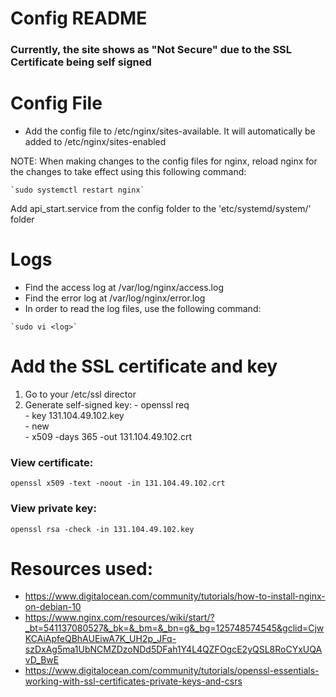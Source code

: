 # Config README
### Currently, the site shows as "Not Secure" due to the SSL Certificate being self signed

# Config File
- Add the config file to /etc/nginx/sites-available. It will automatically be added to /etc/nginx/sites-enabled

NOTE: When making changes to the config files for nginx, reload nginx for the changes to take effect using this following command:
```
`sudo systemctl restart nginx`
```
Add api_start.service from the config folder to the 'etc/systemd/system/' folder

# Logs
- Find the access log at /var/log/nginx/access.log
- Find the error log at /var/log/nginx/error.log
- In order to read the log files, use the following command:
```
`sudo vi <log>`
```

# Add the SSL certificate and key
1. Go to your /etc/ssl director
2. Generate self-signed key:
       - openssl req \
       - key 131.104.49.102.key \
       - new \
       - x509 -days 365 -out 131.104.49.102.crt

### View certificate:
```
openssl x509 -text -noout -in 131.104.49.102.crt
```

### View private key:
```
openssl rsa -check -in 131.104.49.102.key
```

# Resources used:
- https://www.digitalocean.com/community/tutorials/how-to-install-nginx-on-debian-10
- https://www.nginx.com/resources/wiki/start/?_bt=541137080527&_bk=&_bm=&_bn=g&_bg=125748574545&gclid=CjwKCAiApfeQBhAUEiwA7K_UH2p_JFq-szDxAg5ma1UbNCMZDzoNDd5DFah1Y4L4QZFOgcE2yQSL8RoCYxUQAvD_BwE
- https://www.digitalocean.com/community/tutorials/openssl-essentials-working-with-ssl-certificates-private-keys-and-csrs

